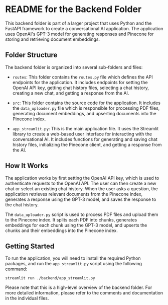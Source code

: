 # README for the Backend Folder

This backend folder is part of a larger project that uses Python and the FastAPI framework to create a conversational AI application. The application uses OpenAI's GPT-3 model for generating responses and Pinecone for storing and retrieving document embeddings.

## Folder Structure

The backend folder is organized into several sub-folders and files:

- `routes`: This folder contains the `routes.py` file which defines the API endpoints for the application. It includes endpoints for setting the OpenAI API key, getting chat history files, selecting a chat history, creating a new chat, and getting a response from the AI.

- `src`: This folder contains the source code for the application. It includes the `data_uploader.py` file which is responsible for processing PDF files, generating document embeddings, and upserting documents into the Pinecone index.

- `app_streamlit.py`: This is the main application file. It uses the Streamlit library to create a web-based user interface for interacting with the conversational AI. It includes functions for generating and saving chat history files, initializing the Pinecone client, and getting a response from the AI.

## How It Works

The application works by first setting the OpenAI API key, which is used to authenticate requests to the OpenAI API. The user can then create a new chat or select an existing chat history. When the user asks a question, the application retrieves relevant documents from the Pinecone index, generates a response using the GPT-3 model, and saves the response to the chat history.

The `data_uploader.py` script is used to process PDF files and upload them to the Pinecone index. It splits each PDF into chunks, generates embeddings for each chunk using the GPT-3 model, and upserts the chunks and their embeddings into the Pinecone index.

## Getting Started

To run the application, you will need to install the required Python packages, and run the 
`app_streamlit.py` script using the following command:

```
streamlit run ./backend/app_streamlit.py
```

Please note that this is a high-level overview of the backend folder. For more detailed information,
please refer to the comments and documentation in the individual files.